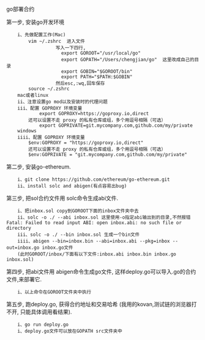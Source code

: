 go部署合约

第一步, 安装go开发环境

        i、先做配置工作(Mac)
            vim ~/.zshrc  进入文件
                      写入一下四行,
                        export GOROOT="/usr/local/go"
                        export GOPATH="/Users/chengjian/go"  这里改成自己的目录
                        export GOBIN="$GOROOT/bin"
                        export PATH="$PATH:$GOBIN"
                      然后esc,:wq,回车保存
            source ~/.zshrc
        mac或者linux
        ii、注意设置go mod以及安装时的代理问题
        iii、配置 GOPROXY 环境变量
                export GOPROXY=https://goproxy.io,direct
            还可以设置不走 proxy 的私有仓库或组，多个用逗号相隔（可选）
                export GOPRIVATE=git.mycompany.com,github.com/my/private
        windows
        iiii、配置 GOPROXY 环境变量
            $env:GOPROXY = "https://goproxy.io,direct"
            还可以设置不走 proxy 的私有仓库或组，多个用逗号相隔（可选）
            $env:GOPRIVATE = "git.mycompany.com,github.com/my/private"
  
  
第二步, 安装go-ethereum. 

        i、git clone https://github.com/ethereum/go-ethereum.git
        ii、install solc and abigen(有点容易出bug)

第三步, 把sol合约文件用 solc命令生成abi文件. 

        i、把inbox.sol copy到GOROOT下面的inbox文件夹中去
        ii、solc -o ./ --abi inbox.sol 这里使用-o指定abi输出到的目录,不然报错Fatal: Failed to read input ABI: open inbox.abi: no such file or directory
        iii、solc -o ./ --bin inbox.sol 生成一个bin文件
        iiii、abigen --bin=inbox.bin --abi=inbox.abi --pkg=inbox --out=inbox.go inbox.go文件
        (此时GOROOT/inbox/下面有以下文件:inbox.abi inbox.bin inbox.go inbox.sol) 
            

第四步, 把abi文件用 abigen命令生成go文件, 这样deploy.go可以导入.go的合约文件,来部署它. 

        i、以上命令在GOROOT文件夹中执行

第五步, 跑deploy.go, 获得合约地址和交易哈希 (我用的kovan,测试链的浏览器打不开, 只能具体调用看结果). 

        i、go run deploy.go
        i、deploy.go文件可以放在GOPATH src文件夹中

